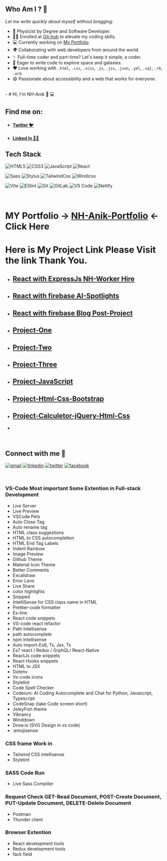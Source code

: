 ## Who Am I ? 🤔
 _Let me write quickly about myself without bragging:_
- 🥈 Physicist by Degree and Software Developer.
- 👩‍🎓 Enrolled at [Git-hub](https://github.com/NH-Anik) to elevate my coding skills.
- 💻 Currently working on [My Portfolio](https://beautiful-pasca-ebb4e9.netlify.app/).
- 🌍 Collaborating with web developers from around the world.
- ✨ Full-time coder and part-time? Let's keep it simple, a coder.
- 🚀 Eager to write code to explore space and galaxies.
- ❤ Love working with `.html`, `.css`, `.scss`, `.js`, `.jsx`, `.json`, `.yml`, `.sql`, `.rb`, `.erb`
- 😄 Passionate about accessibility and a web that works for everyone.

</br>
- # Hi, I'm NH-Anik 👋 💻

## Find me on:

- #### [Twitter 🐦](https://twitter.com/niamulhasan111)
- #### [Linked In 👨‍💻](https://www.linkedin.com/in/nh-anik)

## Tech Stack
![HTML5](https://img.shields.io/badge/-HTML5-%23E44D27?style=flat-square&logo=html5&logoColor=ffffff)
![CSS3](https://img.shields.io/badge/-CSS3-%231572B6?style=flat-square&logo=css3)
![JavaScript](https://img.shields.io/badge/-JavaScript-%23F7DF1C?style=flat-square&logo=javascript&logoColor=000000&labelColor=%23F7DF1C&color=%23FFCE5A)
![React](https://img.shields.io/badge/-React-%23282C34?style=flat-square&logo=react)

![Sass](https://img.shields.io/badge/-Sass-%23CC6699?style=flat-square&logo=sass&logoColor=ffffff)
![Stylus](https://img.shields.io/badge/-Stylus-%23333333?style=flat-square&logo=stylus)
![TailwindCss](https://img.shields.io/badge/-TailwindCss-%231a202c?style=flat-square&logo=tailwind-css)
![Windicss](https://img.shields.io/badge/-WindiCss-%23000000?style=flat-square&logo=tailwind-css&&logoColor=48B0F1)

![Vite](https://img.shields.io/badge/-Vite-%23646CFF?style=flat-square&logo=vite&logoColor=ffffff)
![ESlint](https://img.shields.io/badge/-ESLint-%234B32C3?style=flat-square&logo=eslint)
![Git](https://img.shields.io/badge/-Git-%23F05032?style=flat-square&logo=git&logoColor=%23ffffff)
![GitLab](https://img.shields.io/badge/-GitLab-FCA121?style=flat-square&logo=gitlab)
![VS Code](https://img.shields.io/badge/-VSCode-%23007ACC?style=flat-square&logo=visual-studio-code)
![Netlify](https://img.shields.io/badge/-Netlify-%2300C7B7?style=flat-square&logo=netlify&logoColor=ffffff)

</br>

# MY Portfolio -> [NH-Anik-Portfolio](https://beautiful-pasca-ebb4e9.netlify.app) <- Click Here
# Here is My Project Link Please Visit the link Thank You.
- ##  [React with ExpressJs NH-Worker Hire](https://nh-hireworker-frontent.onrender.com/)
- ##  [React with firebase AI-Spotlights](https://phenomenal-monstera-2649f8.netlify.app/)
- ##  [React with firebase Blog Post-Project](https://dreamy-speculoos-9dd4fd.netlify.app)
- ##  [Project-One](https://melodious-shortbread-ec85dd.netlify.app)
- ##  [Project-Two](https://thriving-panda-84ef3e.netlify.app)
- ##  [Project-Three](https://enchanting-salamander-eeeefd.netlify.app)
- ##  [Project-JavaScript](https://main--stellular-cocada-2aace1.netlify.app/)
- ##  [Project-Html-Css-Bootstrap](https://chipper-treacle-1cd8ed.netlify.app)
- ##  [Project-Calculetor-jQuery-Html-Css](https://bright-kitsune-bb4724.netlify.app)
- 


</br>

## Connect with me 🤝

<a href="mailto:niamulhasan515@gmail.com"><img src='https://img.shields.io/badge/Gmail-D14836?style=for-the-badge&logo=gmail&logoColor=white' alt="gmail" /></a>
<a href='https://www.linkedin.com/in/nh-anik/'><img src='https://img.shields.io/badge/LinkedIn-0077B5?style=for-the-badge&logo=linkedin&logoColor=white' alt="linkedin" /></a>
<a href='https://https://twitter.com/niamulhasan111'><img src='https://img.shields.io/badge/Twitter-1DA1F2?style=for-the-badge&logo=twitter&logoColor=white' alt="twitter" /></a>
<a href='https://www.facebook.com/NHANIK11/'><img src='https://img.shields.io/badge/Facebook-0077B5?style=for-the-badge&logo=facebook&logoColor=white' alt="facebook" /></a>

</br>


### VS-Code Most important Some Extention in Full-stack Development 
- Live Server
- Live Preview
- VSCode Pets
- Auto Close Tag
- Auto rename tag
- HTML class suggestions
- HTML to CSS autocompletion
- HTML End Tag Labels
- Indent Rainbow
- Image Preview
- Github Theme
- Material Icon Theme
- Better Comments
- Excalidraw
- Error Lens
- Live Share
- color highlights 
- Snipped
- IntelliSense for CSS class name in HTML
- Prettier-code formatter
- Es-line
- React code snippets
- VS-code react refactor 
- Path Intellisense
- path autocomplete
- npm Intellisense
- Auto import-Es6, Ts, Jsx, Ts
- Es7 react / Redux / GrphQL/ React-Native
- ReactJs code snippets
- React Hooks snippets
- HTML to JSX
- Dotenv
- Vs-code icons
- Stylelint
- Code Spell Checker
- Codeium: AI Coding Autocomplete and Chat for Python, Javascript, Typescript
- CodeSnap (take Code screen short)
- JeleyFish theme
- Vibrancy 
- Winddown
- Drow.io (SVG Design in vs code)
- :emojisense:
### CSS frame Work in 
- Tailwind CSS intellisense 
- Stylelint
### SASS Code Run
- Live Sass Compiller 
### Request Check GET-Read Document, POST-Create Document, PUT-Update Document, DELETE-Delete Document 
- Postman
- Thunder client


### Browser Extention 
- React development tools
- Redux development tools
- fack field 


